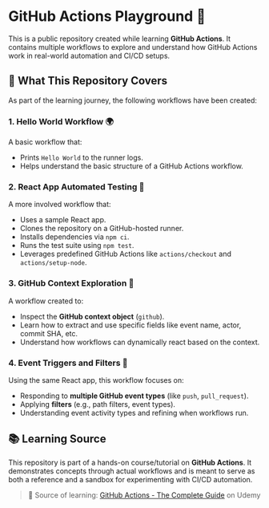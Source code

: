 # GitHub Actions Playground 🚀

This is a public repository created while learning **GitHub Actions**. It contains multiple workflows to explore and understand how GitHub Actions work in real-world automation and CI/CD setups.

## 🧠 What This Repository Covers

As part of the learning journey, the following workflows have been created:

### 1. Hello World Workflow 🌍
A basic workflow that:
- Prints `Hello World` to the runner logs.
- Helps understand the basic structure of a GitHub Actions workflow.

### 2. React App Automated Testing 🧪
A more involved workflow that:
- Uses a sample React app.
- Clones the repository on a GitHub-hosted runner.
- Installs dependencies via `npm ci`.
- Runs the test suite using `npm test`.
- Leverages predefined GitHub Actions like `actions/checkout` and `actions/setup-node`.

### 3. GitHub Context Exploration 🧩
A workflow created to:
- Inspect the **GitHub context object** (`github`).
- Learn how to extract and use specific fields like event name, actor, commit SHA, etc.
- Understand how workflows can dynamically react based on the context.

### 4. Event Triggers and Filters 🎯
Using the same React app, this workflow focuses on:
- Responding to **multiple GitHub event types** (like `push`, `pull_request`).
- Applying **filters** (e.g., path filters, event types).
- Understanding event activity types and refining when workflows run.




## 📚 Learning Source

This repository is part of a hands-on course/tutorial on **GitHub Actions**. It demonstrates concepts through actual workflows and is meant to serve as both a reference and a sandbox for experimenting with CI/CD automation.

> 📘 Source of learning: [GitHub Actions - The Complete Guide](https://www.udemy.com/course/github-actions-the-complete-guide/) on Udemy
